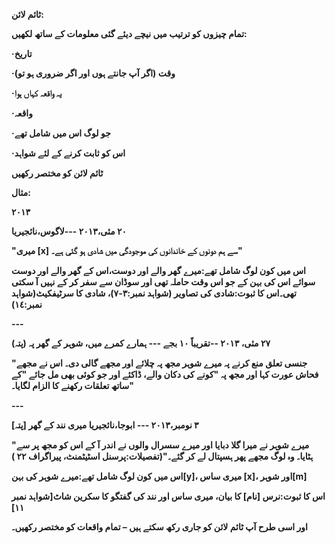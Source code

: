 **ٹائم لائن:**



**تمام چیزوں کو ترتیب میں نیچے دیئے گئی معلومات کے ساتھ لکھیں:**

**·تاریخ**

**·وقت \(اگر آپ جانتے ہوں اور اگر ضروری ہو تو\)**

**·یہ واقعہ کہاں ہوا**

**·واقعہ**

**·جو لوگ اس میں شامل تھے**

**·اس کو ثابت کرنے کے لئے شواہد**

**ٹائم لائن کو مختصر رکھیں**



**مثال:**

**٢٠١٣**

**٢٠ مئی،٢٠١٣ ---لاگوس،نائجیریا**

**"میری \[x\] سے ہم دونوں کے خاندانوں کی موجودگی میں شادی ہو گئی ہے۔"**

**اس میں کون لوگ شامل تھے:میرے گھر والے اور دوست،اس کے گھر والے اور دوست سوائے اس کی بہن کے جو اس وقت حاملہ تھی اور سوڈان سے سفر کر کے نہیں آ سکتی تھی۔اس کا ثبوت:شادی کی تصاویر \(شواہد نمبر:٣-٧\)، شادی کا سرٹیفکیٹ\(شواہد نمبر:١٤\)**

**---**

**٢٧ مئی، ٢٠١٣ --تقریباً ١٠ بجے --- ہمارے کمرے میں، شوہر کے گھر پہ \(پتہ\)**

**"جنسی تعلق منع کرنے پہ میرے شوہر مجھ پہ چلائے اور مجھے گالی دی۔ اس نے مجھے فحاش عورت کہا اور مجھ پہ "کونے کی دکان والے، ڈاکئے اور جو کوئی بھی مل جائے "کے ساتھ تعلقات رکھنے کا الزام لگایا۔"**

**---**

**٣ نومبر،٢٠١٣ --- ابوجا،نائجیریا میری نند کے گھر \[پتہ\]**

**"میرے شوہر نے میرا گلا دبایا اور میرے سسرال والوں نے اندر آ کے اس کو مجھ پر سے ہٹایا۔ وہ لوگ مجھے پھر ہسپتال لے کر گئے۔"\(تفصیلات:پرسنل اسٹیٹمنٹ، پیراگراف ٢٢ \)**

**اس میں کون لوگ شامل تھے:میرے شوہر کی بہن\[y\]، میری ساس \[x\]، اور شوہر\[m\]**

**اس کا ثبوت:نرس \[نام\] کا بیان، میری ساس اور نند کی گفتگو کا سکرین شاٹ\[شواہد نمبر ١١\]**



**اور اسی طرح آپ ٹائم لائن کو جاری رکھ سکتے ہیں – تمام واقعات کو مختصر رکھیں۔**

